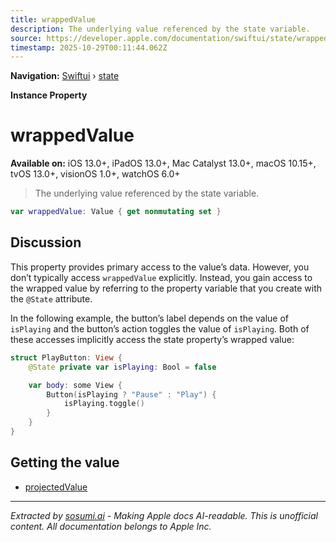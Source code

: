 ```yaml
---
title: wrappedValue
description: The underlying value referenced by the state variable.
source: https://developer.apple.com/documentation/swiftui/state/wrappedvalue
timestamp: 2025-10-29T00:11:44.062Z
---
```


**Navigation:** [Swiftui](/documentation/swiftui) › [state](/documentation/swiftui/state)

**Instance Property**

# wrappedValue

**Available on:** iOS 13.0+, iPadOS 13.0+, Mac Catalyst 13.0+, macOS 10.15+, tvOS 13.0+, visionOS 1.0+, watchOS 6.0+

> The underlying value referenced by the state variable.

```swift
var wrappedValue: Value { get nonmutating set }
```

## Discussion

This property provides primary access to the value’s data. However, you don’t typically access `wrappedValue` explicitly. Instead, you gain access to the wrapped value by referring to the property variable that you create with the `@State` attribute.

In the following example, the button’s label depends on the value of `isPlaying` and the button’s action toggles the value of `isPlaying`. Both of these accesses implicitly access the state property’s wrapped value:

```swift
struct PlayButton: View {
    @State private var isPlaying: Bool = false

    var body: some View {
        Button(isPlaying ? "Pause" : "Play") {
            isPlaying.toggle()
        }
    }
}
```

## Getting the value

- [projectedValue](/documentation/swiftui/state/projectedvalue)

---

*Extracted by [sosumi.ai](https://sosumi.ai) - Making Apple docs AI-readable.*
*This is unofficial content. All documentation belongs to Apple Inc.*
